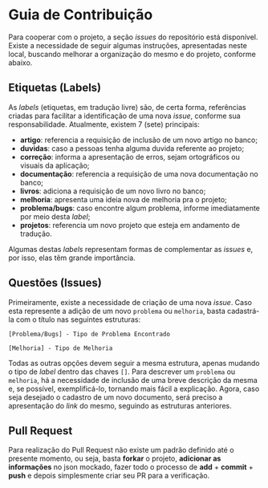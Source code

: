 # Guia de Contribuição

Para cooperar com o projeto, a seção _issues_ do repositório está disponível. Existe a necessidade de seguir algumas instruções, apresentadas neste local, buscando melhorar a organização do mesmo e do projeto, conforme abaixo.

## Etiquetas (Labels)

As _labels_ (etiquetas, em tradução livre) são, de certa forma, referências criadas para facilitar a identificação de uma nova _issue_, conforme sua responsabilidade. Atualmente, existem 7 (sete) principais:

- **artigo**: referencia a requisição de inclusão de um novo artigo no banco;
- **duvidas**: caso a pessoas tenha alguma duvida referente ao projeto;
- **correção**: informa a apresentação de erros, sejam ortográficos ou visuais da aplicação;
- **documentação**: referencia a requisição de uma nova documentação no banco;
- **livros**: adiciona a requisição de um novo livro no banco;
- **melhoria**: apresenta uma ideia nova de melhoria pra o projeto;
- **problema/bugs**: caso encontre algum problema, informe imediatamente por meio desta _label_;
- **projetos**: referencia um novo projeto que esteja em andamento de tradução.

Algumas destas _labels_ representam formas de complementar as _issues_ e, por isso, elas têm grande importância.

## Questões (Issues)

Primeiramente, existe a necessidade de criação de uma nova _issue_. Caso esta represente a adição de um novo `problema` ou `melhoria`, basta cadastrá-la com o título nas seguintes estruturas:

```
[Problema/Bugs] - Tipo de Problema Encontrado
```

```
[Melhoria] - Tipo de Melhoria
```

Todas as outras opções devem seguir a mesma estrutura, apenas mudando o tipo de _label_ dentro das chaves `[]`. Para descrever um `problema` ou `melhoria`, há a necessidade de inclusão de uma breve descrição da mesma e, se possível, exemplificá-lo, tornando mais fácil a explicação. Agora, caso seja desejado o cadastro de um novo documento, será preciso a apresentação do _link_ do mesmo, seguindo as estruturas anteriores.

## Pull Request

Para realização do Pull Request não existe um padrão definido até o presente momento, ou seja, basta **forkar** o projeto, **adicionar as informações** no json mockado, fazer todo o processo de **add** + **commit** + **push** e depois simplesmente criar seu PR para a verificação.
